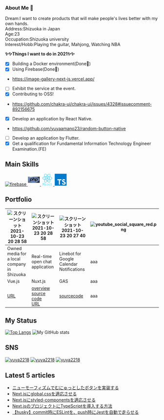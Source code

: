 ### About Me 👋

Dream:I want to create products that will make people's lives better with my own hands.<br>
Address:Shizuoka in Japan<br>
Age:23<br>
Occupation:Shizuoka university<br>
Interest/Hobb:Playing the guitar, Mahjong, Watching NBA<br>


**✨✨Things I want to do in 2021✨✨**<br>

- [x] Building a Docker environment(Done💪)
- [x] Using Firebase(Done💪)
- https://image-gallery-next-js.vercel.app/
- [ ] Exhibit the service at the event.
- [x] Contributing to OSS!
- https://github.com/chakra-ui/chakra-ui/issues/4328#issuecomment-892156675
- [x] Develop an application by React Native.
- https://github.com/yuyaamano23/random-button-native
- [ ] Develop an application by Flutter.
- [x] Get a qualification for Fundamental Information Technology Engineer Examination.(FE)

## Main Skills

<p align="left"> <a href="https://firebase.google.com/" target="_blank"> <img src="https://www.vectorlogo.zone/logos/firebase/firebase-icon.svg" alt="firebase" width="40" height="40"/> </a> <a href="https://www.php.net" target="_blank"> <img src="https://raw.githubusercontent.com/devicons/devicon/master/icons/php/php-original.svg" alt="php" width="40" height="40"/> </a> <a href="https://reactjs.org/" target="_blank"> <img src="https://raw.githubusercontent.com/devicons/devicon/master/icons/react/react-original-wordmark.svg" alt="react" width="40" height="40"/> </a> <a href="https://www.typescriptlang.org/" target="_blank"> <img src="https://raw.githubusercontent.com/devicons/devicon/master/icons/typescript/typescript-original.svg" alt="typescript" width="40" height="40"/> </a> </p>


## Portfolio


|<img width="250" alt="スクリーンショット 2021-10-23 20 28 58" src="https://user-images.githubusercontent.com/58542696/138554292-cbab7980-27f2-4d9f-af25-11d828c58505.png">|<img width="200" height="170" alt="スクリーンショット 2021-10-23 20 28 58" src="https://user-images.githubusercontent.com/58542696/138554289-a481ce52-cb70-4ec9-afda-a8016d9b9e5d.png">|<img width="150" height="200" alt="スクリーンショット 2021-10-23 20 27 40" src="https://user-images.githubusercontent.com/58542696/139528764-863b52f5-4968-418f-9afc-abb3be150b3f.png">|![youtube_social_square_red.png](https://qiita-image-store.s3.ap-northeast-1.amazonaws.com/0/362315/65d2d650-aee5-40cb-2093-607d931ec087.png)|
|---|---|---|---|
|Owned media for a local company in Shizuoka|Real-time open chat application|Linebot for Google Calendar Notifications|aaa|
|Vue.js|Nuxt.js|GAS|aaa|
|[URL](https://hint.e-toms.com/)<br>|[overview](https://docs.google.com/presentation/d/1tq3w_JTKOItHMCRZYfk3M8s9tLFdCcr_GUYXpspp8cU/edit?usp=sharing)<br>[source code](https://github.com/yuyaamano23/Nuxt.js-real-time-chat-ap)<br>[URL](uxt-chat-app-20d63.firebaseapp.com)<br>|[sourcecode](https://github.com/yuyaamano23/google_calendar_notification_LINEbot)<br>|aaa|


## My Status

[![Top Langs](https://github-readme-stats.vercel.app/api/top-langs/?username=yuyaamano23&layout=compact)](https://github.com/yuyaamano23)
![My GitHub stats](https://github-readme-stats.vercel.app/api?username=yuyaamano23&show_icons=true&theme=flag-india)

## SNS

<a href="https://twitter.com/yuya2218" target="blank"><img align="center" src="https://raw.githubusercontent.com/rahuldkjain/github-profile-readme-generator/master/src/images/icons/Social/twitter.svg" alt="yuya2218" height="50" width="50" /></a>
<a href="https://zenn.dev/yuyaamano23" target="blank"><img align="center" src="https://user-images.githubusercontent.com/58542696/107915561-0f7d7080-6fa8-11eb-97f3-0f92cdb4ca71.png" alt="yuya2218" height="40" width="70" /></a>
<a href="https://qiita.com/Yuya2218" target="blank"><img align="center" src="https://user-images.githubusercontent.com/58542696/107916312-73ecff80-6fa9-11eb-8c7d-f60763c7374c.png" alt="yuya2218" height="50" width="50" /></a>


## Latest 5 articles

<!-- LATEST_ARTICLES_START -->
- [ニューモーフィズムでむにゅっとしたボタンを実装する](https://zenn.dev/yuyaamano23/articles/61e580b0a2ebe0)
- [Next.jsにglobal.cssを適応させる](https://zenn.dev/yuyaamano23/articles/1661278dfe650f)
- [Next.jsにstyled-componentsを適応させる](https://zenn.dev/yuyaamano23/articles/ce2d5fdf56e7b6)
- [Next.jsのプロジェクトにTypeScriptを導入する方法](https://zenn.dev/yuyaamano23/articles/ca8648b395551a)
- [【husky】commit時にESLintを、push時にJestを自動で走らせる](https://zenn.dev/yuyaamano23/articles/4856c45c3d3db1)
<!-- LATEST_ARTICLES_END -->
